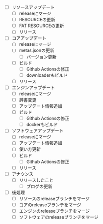 - [ ] リソースアップデート
  - [ ] releaseにマージ
  - [ ] RESOURCEの更新
  - [ ] FAT RESOURCEの更新
  - [ ] リリース
- [ ] コアアップデート
  - [ ] releaseにマージ
  - [ ] metas.jsonの更新
    - [ ] バージョン更新
  - [ ] ビルド
    - [ ] Github Actionsの修正
    - [ ] downloaderもビルド
  - [ ] リリース
- [ ] エンジンアップデート
  - [ ] releaseにマージ
  - [ ] 辞書変更
  - [ ] アップデート情報追加
  - [ ] ビルド
    - [ ] Github Actionsの修正
    - [ ] dockerもビルド
- [ ] ソフトウェアアップデート
  - [ ] releaseにマージ
  - [ ] アップデート情報追加
  - [ ] 使い方更新
  - [ ] ビルド
    - [ ] Github Actionsの修正
  - [ ] リリース
- [ ] アナウンス
  - [ ] リリースしたこと
    - [ ] ブログの更新
- [ ] 後処理
  - [ ] リソースのreleaseブランチをマージ
  - [ ] コアのreleaseブランチをマージ
  - [ ] エンジンのreleaseブランチをマージ
  - [ ] ソフトウェアのreleaseブランチをマージ
